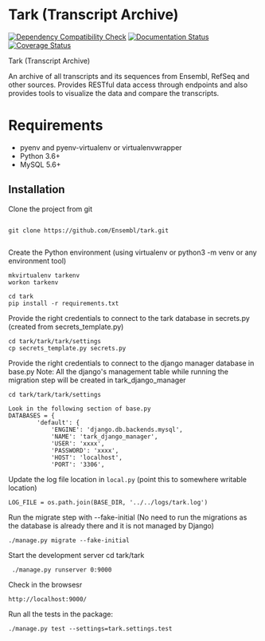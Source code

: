 # Tark (Transcript Archive)

[![Dependency Compatibility Check](https://github.com/Ensembl/tark/actions/workflows/dep_check.yml/badge.svg)](https://github.com/Ensembl/tark/actions/workflows/dep_check.yml)
[![Documentation Status](https://readthedocs.org/projects/tark/badge/?version=latest)](http://tark.readthedocs.io/en/latest/?badge=latest) 
[![Coverage Status](https://coveralls.io/repos/github/Ensembl/tark/badge.svg?branch=master)](https://coveralls.io/github/Ensembl/tark)

Tark (Transcript Archive)

An archive of all transcripts and its sequences from Ensembl, RefSeq and other sources. Provides RESTful data access through endpoints and also provides tools to visualize the data and compare the transcripts.


# Requirements
- pyenv and pyenv-virtualenv or virtualenvwrapper
- Python 3.6+
- MySQL 5.6+


Installation
------------
Clone the project from git

```

git clone https://github.com/Ensembl/tark.git


```

Create the Python environment (using virtualenv or python3 -m venv or any environment tool)

```
mkvirtualenv tarkenv 
workon tarkenv

cd tark
pip install -r requirements.txt 

```

Provide the right credentials to connect to the tark database in secrets.py (created from secrets_template.py)

```
cd tark/tark/tark/settings
cp secrets_template.py secrets.py

```

Provide the right credentials to connect to the django manager database in base.py
Note: All the django's management table while running the migration step will be created in tark_django_manager
```
cd tark/tark/tark/settings

Look in the following section of base.py
DATABASES = {
        'default': {
            'ENGINE': 'django.db.backends.mysql',
            'NAME': 'tark_django_manager',
            'USER': 'xxxx',
            'PASSWORD': 'xxxx',
            'HOST': 'localhost',
            'PORT': '3306',

```


Update the log file location in `local.py` (point this to somewhere writable location)
```
LOG_FILE = os.path.join(BASE_DIR, '../../logs/tark.log')
```


Run the migrate step with --fake-initial (No need to run the migrations as the database is already there and it is not managed by Django)
```
./manage.py migrate --fake-initial
```

Start the development server
cd tark/tark
```
 ./manage.py runserver 0:9000
```

Check in the browsesr
```
http://localhost:9000/
```

Run all the tests in the package:
```
./manage.py test --settings=tark.settings.test
```

